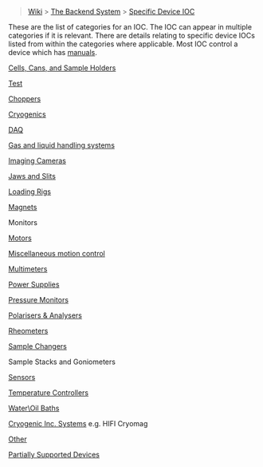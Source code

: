 > [Wiki](Home) > [The Backend System](The-Backend-System) > [Specific Device IOC](Specific-Device-IOC)

These are the list of categories for an IOC. The IOC can appear in multiple categories if it is relevant. There are details relating to specific device IOCs listed from within the categories where applicable. Most IOC control a device which has [manuals](Manuals).

[Cells, Cans, and Sample Holders](Cells)

[Test](Check)

[Choppers](Choppers)

[Cryogenics](Cryogenics)

[DAQ](Daq)

[Gas and liquid handling systems](Gas-And-Liquid-Handling-Systems)

[Imaging Cameras](Imaging-Cameras)

[Jaws and Slits](Jaws-and-slits)

[Loading Rigs](Loading-Rigs)

[Magnets](Magnets)

Monitors

[Motors](Motor-IOCs)

[Miscellaneous motion control](Miscellaneous-Motion-Control)

[Multimeters](Multimeters)

[Power Supplies](Power-Supplies)

[Pressure Monitors](Pressure-Monitors)

[Polarisers & Analysers](Polarisers-and-Analysers)

[Rheometers](Rheometers)

[Sample Changers](Sample-Changers)

Sample Stacks and Goniometers

[Sensors](Sensors)

[Temperature Controllers](Temperature-Controllers)

[Water\Oil Baths](Water-Baths)

[Cryogenic Inc. Systems](Cryogenic-Inc-Systems) e.g. HIFI Cryomag

[Other](Other)

[Partially Supported Devices](Partially-Supported-Devices)
